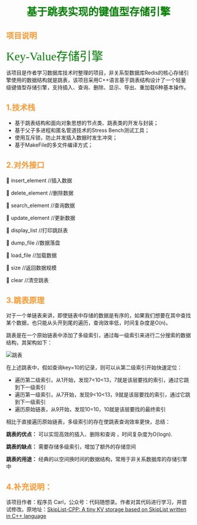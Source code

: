 <style>
    h1 {
        color:green;
        text-align:center;
        counter-reset: h1
        /*font-weight:bold;*/
    }
    h2 {
        color:#ff9933;
        /*text-align:center;*/
        font-weight:bold;
    }
    h3 {
        color:#9933ff;
        /*text-align:center;*/
        font-weight:bold;
    }
    body {
        font-size:20 px;
    }
</style>

# 基于跳表实现的键值型存储引擎

## 项目说明

<font color=green size=6 face="黑体">Key-Value存储引擎</font>

该项目是作者学习数据库技术时整理的项目，非关系型数据库Redis的核心存储引擎使用的数据结构就是跳表，该项目采用C++语言基于跳表结构设计了一个轻量级键值型存储引擎，支持插入、查询、删除、显示、导出、重加载6种基本操作。

## 1.技术栈

+ 基于跳表结构和面向对象思想的节点类、跳表类的开发与封装；
+ 基于父子多进程和匿名管道技术的Stress Bench测试工具；
+ 使用互斥锁，防止并发插入数据时发生冲突；
+ 基于MakeFile的多文件编译方式；

## 2.对外接口

🔹 insert_element  //插入数据

🔸 delete_element  //删除数据

🔹 search_element  //查询数据

🔸 update_element  //更新数据 

🔹 display_list  //打印跳跃表

🔸 dump_file   //数据落盘

🔹 load_file  //加载数据

🔸 size  //返回数据规模

🔹 clear  //清空跳表 

## 3.跳表原理

  对于一个单链表来讲，即使链表中存储的数据是有序的，如果我们想要在其中查找某个数据，也只能从头开到尾的遍历，查询效率低，时间复杂度是O(n)。

  跳表是在一个原始链表中添加了多级索引，通过每一级索引来进行二分搜索的数据结构，其架构如下：

![跳表](https://img-blog.csdnimg.cn/20210430130749617.png?x-oss-process=image/watermark,type_ZmFuZ3poZW5naGVpdGk,shadow_10,text_aHR0cHM6Ly9ibG9nLmNzZG4ubmV0L3dlaXhpbl80NTQ4MDc4NQ==,size_16,color_FFFFFF,t_70)

  在上述跳表中，假如查询key=10的记录，则可以从第二级索引开始快速定位：

+ 遍历第二级索引，从1开始，发现7<10<13，7就是该层要找的索引，通过它跳到下一级索引
+ 遍历第一级索引，从7开始，发现9<10<13，9就是该层要找的索引，通过它跳到下一级索引
+ 遍历原始链表，从9开始，发现10=10，10就是该层要找的最终索引

相比于直接遍历原始链表，多级索引的存在使跳表查询效率更快，总结：

**跳表的优点：** 可以实现高效的插入、删除和查询 ，时间复杂度为O(logn).

**跳表的缺点：** 需要存储多级索引，增加了额外的存储空间

**跳表的用途：** 经典的以空间换时间的数据结构，常用于非关系数据库的存储引擎中

## 4.补充说明：

该项目作者：程序员 Carl，公众号：代码随想录。作者对其代码进行学习，并尝试修改。原地址：[SkipList-CPP: A tiny KV storage based on SkipList written in C++ language](https://github.com/youngyangyang04/Skiplist-CPP )
